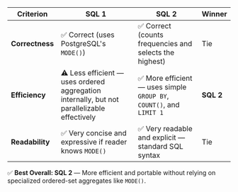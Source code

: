 | Criterion       | SQL 1                                                                                       | SQL 2                                                               | Winner    |
| --------------- | ------------------------------------------------------------------------------------------- | ------------------------------------------------------------------- | --------- |
| **Correctness** | ✅ Correct (uses PostgreSQL's `MODE()`)                                                      | ✅ Correct (counts frequencies and selects the highest)              | Tie       |
| **Efficiency**  | ⚠️ Less efficient — uses ordered aggregation internally, but not parallelizable effectively | ✅ More efficient — uses simple `GROUP BY`, `COUNT()`, and `LIMIT 1` | **SQL 2** |
| **Readability** | ✅ Very concise and expressive if reader knows `MODE()`                                      | ✅ Very readable and explicit — standard SQL syntax                  | Tie       |

✅ **Best Overall: SQL 2** — More efficient and portable without relying on specialized ordered-set aggregates like `MODE()`.
